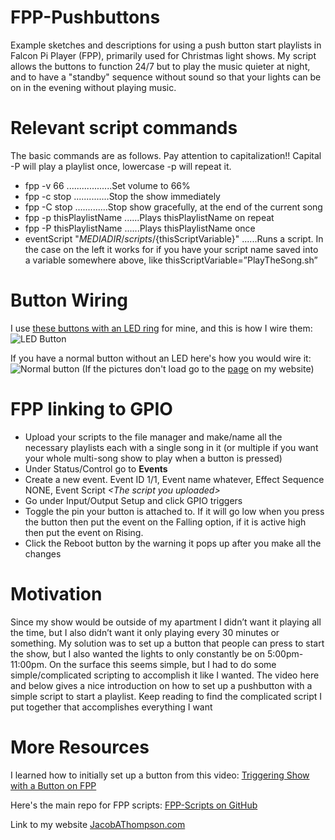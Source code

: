 # FPP-Pushbuttons
Example sketches and descriptions for using a push button start playlists in Falcon Pi Player (FPP), primarily used for Christmas light shows.  My script allows the buttons to function 24/7 but to play the music quieter at night, and to have a "standby" sequence without sound so that your lights can be on in the evening without playing music.

# Relevant script commands
The basic commands are as follows.  Pay attention to capitalization!! Capital -P will play a playlist once, lowercase -p will repeat it. 
- fpp -v 66 ..................Set volume to 66%
- fpp -c stop ..............Stop the show immediately
- fpp -C stop .............Stop show gracefully, at the end of the current song
- fpp -p thisPlaylistName ......Plays thisPlaylistName on repeat
- fpp -P thisPlaylistName ......Plays thisPlaylistName once
- eventScript "${MEDIADIR}/scripts/${thisScriptVariable}"   ......Runs a script.  In the case on the left it works for if you have your script name saved into a variable somewhere above, like thisScriptVariable=”PlayTheSong.sh”

# Button Wiring
I use [these buttons with an LED ring](https://www.amazon.com/gp/product/B07F9MDRWK) for mine, and this is how I wire them:
![LED Button](https://static.wixstatic.com/media/b044cb_8717a10f37fb49e987c569fa1bbac7fa~mv2.jpg/v1/fill/w_391,h_221,al_c,q_80,usm_0.66_1.00_0.01/withLED_JPG.webp)

If you have a normal button without an LED here's how you would wire it:
![Normal button](https://static.wixstatic.com/media/b044cb_fe958f7770374811b2b880458125c82e~mv2.jpg/v1/fill/w_404,h_221,al_c,q_80,usm_0.66_1.00_0.01/withoutLED_JPG.webp)
(If the pictures don't load go to the [page](https://www.jacobathompson.com/christmas-lights) on my website)

# FPP linking to GPIO
- Upload your scripts to the file manager and make/name all the necessary playlists each with a single song in it (or multiple if you want your whole multi-song show to play when a button is pressed)
- Under Status/Control go to **Events**
- Create a new event.  Event ID 1/1, Event name whatever, Effect Sequence NONE, Event Script *\<The script you uploaded\>*
- Go under Input/Output Setup and click GPIO triggers
- Toggle the pin your button is attached to.  If it will go low when you press the button then put the event on the Falling option, if it is active high then put the event on Rising. 
- Click the Reboot button by the warning it pops up after you make all the changes

# Motivation
Since my show would be outside of my apartment I didn’t want it playing all the time, but I also didn’t want it only playing every 30 minutes or something.  My solution was to set up a button that people can press to start the show, but I also wanted the lights to only constantly be on 5:00pm-11:00pm.  On the surface this seems simple, but I had to do some simple/complicated scripting to accomplish it like I wanted.  The video here and below gives a nice introduction on how to set up a pushbutton with a simple script to start a playlist.  Keep reading to find the complicated script I put together that accomplishes everything I want

# More Resources
I learned how to initially set up a button from this video:  [Triggering Show with a Button on FPP](https://www.youtube.com/watch?v=mRYyeiD5K9o)

Here's the main repo for FPP scripts:  [FPP-Scripts on GitHub](https://github.com/FalconChristmas/fpp-scripts)

Link to my website [JacobAThompson.com](https://www.jacobathompson.com/christmas-lights)
